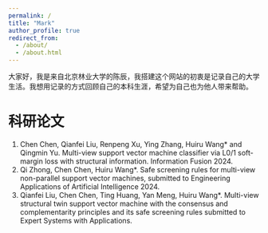 ```yaml
---
permalink: /
title: "Mark"
author_profile: true
redirect_from: 
  - /about/
  - /about.html
---
```


大家好，我是来自北京林业大学的陈辰，我搭建这个网站的初衷是记录自己的大学生活。我想用记录的方式回顾自己的本科生涯，希望为自己也为他人带来帮助。

# 科研论文

1. Chen Chen, Qianfei Liu, Renpeng Xu, Ying Zhang, Huiru Wang* and Qingmin Yu. Multi-view support vector machine classifier via L0/1 soft-margin loss with structural information. Information Fusion 2024.
2. Qi Zhong, Chen Chen, Huiru Wang*. Safe screening rules for multi-view non-parallel support vector machines, submitted to Engineering Applications of Artificial Intelligence 2024.
3. Qianfei Liu, Chen Chen, Ting Huang, Yan Meng, Huiru Wang*. Multi-view structural twin support vector machine with the consensus and complementarity principles and its safe screening rules submitted to Expert Systems with Applications.





